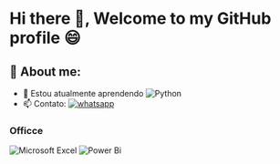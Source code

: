 # Hi there 👋, Welcome to my GitHub profile 😄

## 🙍 About me:

- 🌱 Estou atualmente aprendendo ![Python](https://img.shields.io/badge/python-3670A0?style=for-the-badge&logo=python&logoColor=ffdd54)
- 📫 Contato: <a href="https://wa.me/557188589295"><img src="https://img.shields.io/badge/WhatsApp-25D366?style=for-the-badge&logo=whatsapp&logoColor=white" alt="whatsapp"></a>


### Officce
![Microsoft Excel](https://img.shields.io/badge/Microsoft_Excel-217346?style=for-the-badge&logo=microsoft-excel&logoColor=white)
![Power Bi](https://img.shields.io/badge/power_bi-F2C811?style=for-the-badge&logo=powerbi&logoColor=black)
